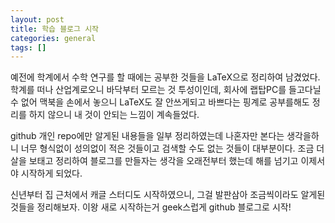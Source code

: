 ```yaml
---
layout: post
title: 학습 블로그 시작
categories: general
tags: []
---
```


예전에 학계에서 수학 연구를 할 때에는 공부한 것들을 LaTeX으로 정리하여 남겼었다. 학계를 떠나 산업계로오니 바닥부터 모르는 것 투성이인데, 회사에 랩탑PC를 들고다닐 수 없어 맥북을 손에서 놓으니 LaTeX도 잘 안쓰게되고 바쁘다는 핑계로 공부를해도 정리를 하지 않으니 내 것이 안되는 느낌이 계속들었다.

github 개인 repo에만 알게된 내용들을 일부 정리하였는데 나혼자만 본다는 생각을하니 너무 형식없이 성의없이 적은 것들이고 검색할 수도 없는 것들이 대부분이다. 조금 더 살을 보태고 정리하여 블로그를 만들자는 생각을 오래전부터 했는데 해를 넘기고 이제서야 시작하게 되었다.

신년부터 집 근처에서 캐글 스터디도 시작하였으니, 그걸 발판삼아 조금씩이라도 알게된 것들을 정리해보자. 이왕 새로 시작하는거 geek스럽게 github 블로그로 시작!